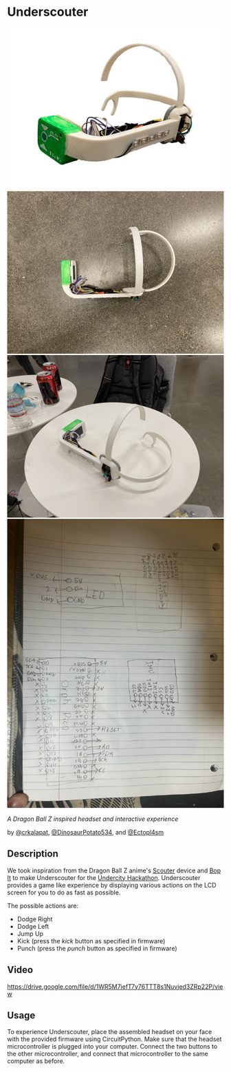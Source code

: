 # Underscouter

![Underscouter 3D view](assets/project.png)
![Underscouter Top view](assets/aerial.jpeg)
![Underscouter on table](assets/table.jpeg)
![Wiring Diagram](https://github.com/crkalapat/underscouter/blob/main/wiring.jpg?raw=true)

*A Dragon Ball Z inspired headset and interactive experience*

by [@crkalapat](https://github.com/crkalapat), [@DinosaurPotato534](https://github.com/DinosaurPotato534), and [@Ectopl4sm](https://github.com/Ectopl4sm)

## Description

We took inspiration from the Dragon Ball Z anime's [Scouter](https://dragonball.fandom.com/wiki/Scouter) device and [Bop It](https://en.wikipedia.org/wiki/Bop_It) to make Underscouter for the [Undercity Hackathon](https://highway.hackclub.com/getting-started/undercity). Underscouter provides a game like experience by displaying various actions on the LCD screen for you to do as fast as possible.

The possible actions are:

- Dodge Right
- Dodge Left
- Jump Up
- Kick (press the *kick* button as specified in firmware)
- Punch (press the *punch* button as specified in firmware)

## Video
https://drive.google.com/file/d/1WR5M7iefT7y76TTT8s1Nuvjed3ZRp22P/view

## Usage

To experience Underscouter, place the assembled headset on your face with the provided firmware using CircuitPython. Make sure that the headset microcontroller is plugged into your computer. Connect the two buttons to the other microcontroller, and connect that microcontroller to the same computer as before.

